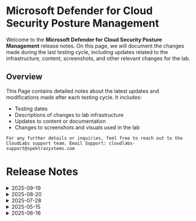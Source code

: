 
# Microsoft Defender for Cloud Security Posture Management

Welcome to the **Microsoft Defender for Cloud Security Posture Management** release notes. On this page, we will document the changes made during the last testing cycle, including updates related to the infrastructure, content, screenshots, and other relevant changes for the lab.

## Overview

This Page contains detailed notes about the latest updates and modifications made after each testing cycle. It includes:

- Testing dates
- Descriptions of changes to lab infrastructure
- Updates to content or documentation
- Changes to screenshots and visuals used in the lab

`For any further details or inquiries, feel free to reach out to the CloudLabs support team. Email Support: cloudlabs-support@spektrasystems.com`

# Release Notes

<details>
  <summary>2025-09-19</summary>

## Release Date: 2025-09-19

### Summary of Changes 

-  Added explicit navigation steps in the lab guide and incorporated multiple screenshots to improve clarity and ensure correct environment access.

### Infrastructure Changes

- NA

### Content Changes

- Included detailed navigation instructions to ensure users access the appropriate development environment.

### Screenshot Update

- Updated multiple screenshots to make the instructions clearer and improve the overall experience.
  
### Testing Notes

- **Testing Date**: 2025-09-18

### Testing Scope 

- Validation covered infrastructure compatibility, lab flow continuity, content accuracy, and screenshot alignment with the latest UI.

-------------

</details>

<details>
  <summary>2025-08-20</summary>

## Release Date: 2025-08-20

### Summary of Changes

Minor updates, including clearer UI screenshots and refined instructions for improved clarity and accuracy.   

### Infrastructure Changes

N/A

### Content Changes

N/A

### Screenshot Updates

- **Minor updates**: 

    - **Updated UI Screenshots**: Updated a few clearer screenshots.
      
### Testing Notes

- **Testing Date**: 2025-08-20

### Testing Scope 

 Conducted end-to-end architecture validation and RBAC/policy checks. And updated few instructions. 

---
</details>

<details>
  <summary>2025-07-28</summary>

### Release Date: 2025-07-28
  
- **Testing Date**: 2025-07-25

## Infrastructure Changes

  NA
  
## Content Changes

  NA

## Screenshot Updates

- **Change**: Updated several screenshots to highlight step numbers and to conceal unnecessary details for clarity and consistency.

## Validation

  NA

## Testing Notes

- **Test Validation Summary**: Validated the lab guide steps and updated the content to incorporate revised instructions and notes.

---
</details>

<details>
  <summary>2025-05-15</summary>

### Release Date: 2025-05-15
  
- **Testing Date**: 2025-05-15

## Infrastructure Changes

  NA
  
## Content Changes

  NA

## Screenshot Updates

- **Change**: Updated a screenshot to align with recent interface enhancements and improve visual clarity.


## Validation

  NA

## Testing Notes

- **Test Validation Summary**: Validated the lab guide steps, updated the content to reflect the latest UI changes, and reorganized exercises for better alignment with the overall lab flow.

---
</details>

<details>
  <summary>2025-06-16</summary>

### Release Date: 2025-06-16
  
- **Testing Date**: 2025-06-16

## Infrastructure Changes

  NA
  
## Content Changes

  NA

## Screenshot Updates

- **Change**: Updated a screenshot to align with recent interface enhancements and improve visual clarity.

## Validation

  NA

## Testing Notes

- **Test Validation Summary**: Validated the lab guide steps, updated the content to reflect the latest UI changes, and reorganized exercises for better alignment with the overall lab flow.

---
</details>

